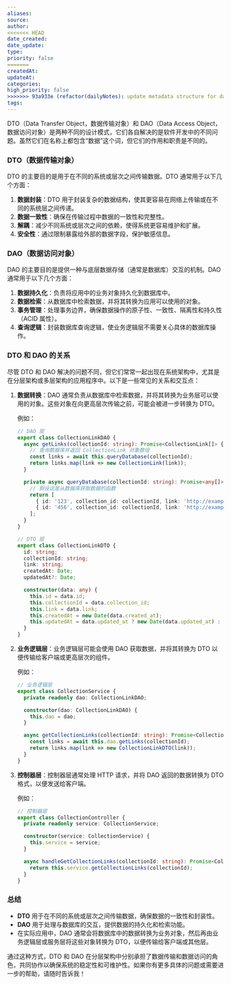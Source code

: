 ```yaml
---
aliases: 
source: 
author: 
<<<<<<< HEAD
date_created: 
date_update: 
type: 
priority: false
=======
createdAt: 
updateAt: 
categories: 
high_priority: false
>>>>>>> 93a933e (refactor(dailyNotes): update metadata structure for daily notes)
tags:
---
```

DTO（Data Transfer Object，数据传输对象）和 DAO（Data Access Object，数据访问对象）是两种不同的设计模式，它们各自解决的是软件开发中的不同问题。虽然它们在名称上都包含“数据”这个词，但它们的作用和职责是不同的。

### DTO（数据传输对象）
DTO 的主要目的是用于在不同的系统或层次之间传输数据。DTO 通常用于以下几个方面：

1. **数据封装**：DTO 用于封装复杂的数据结构，使其更容易在网络上传输或在不同的系统层之间传递。
2. **数据一致性**：确保在传输过程中数据的一致性和完整性。
3. **解耦**：减少不同系统或层次之间的依赖，使得系统更容易维护和扩展。
4. **安全性**：通过限制暴露给外部的数据字段，保护敏感信息。

### DAO（数据访问对象）
DAO 的主要目的是提供一种与底层数据存储（通常是数据库）交互的机制。DAO 通常用于以下几个方面：

1. **数据持久化**：负责将应用中的业务对象持久化到数据库中。
2. **数据检索**：从数据库中检索数据，并将其转换为应用可以使用的对象。
3. **事务管理**：处理事务边界，确保数据操作的原子性、一致性、隔离性和持久性（ACID 属性）。
4. **查询逻辑**：封装数据库查询逻辑，使业务逻辑层不需要关心具体的数据库操作。

### DTO 和 DAO 的关系
尽管 DTO 和 DAO 解决的问题不同，但它们常常一起出现在系统架构中，尤其是在分层架构或多层架构的应用程序中。以下是一些常见的关系和交互点：

1. **数据转换**：DAO 通常负责从数据库中检索数据，并将其转换为业务层可以使用的对象。这些对象在向更高层次传输之前，可能会被进一步转换为 DTO。
   
   例如：
   ```typescript
   // DAO 层
   export class CollectionLinkDAO {
     async getLinks(collectionId: string): Promise<CollectionLink[]> {
       // 查询数据库并返回 CollectionLink 对象数组
       const links = await this.queryDatabase(collectionId);
       return links.map(link => new CollectionLink(link));
     }

     private async queryDatabase(collectionId: string): Promise<any[]> {
       // 假设这是从数据库获取数据的函数
       return [
         { id: '123', collection_id: collectionId, link: 'http://example.com/link1', created_at: '2024-09-11T19:24:00Z', updated_at: '2024-09-11T19:24:00Z' },
         { id: '456', collection_id: collectionId, link: 'http://example.com/link2', created_at: '2024-09-11T19:24:00Z', updated_at: '2024-09-11T19:24:00Z' }
       ];
     }
   }

   // DTO 层
   export class CollectionLinkDTO {
     id: string;
     collectionId: string;
     link: string;
     createdAt: Date;
     updatedAt?: Date;

     constructor(data: any) {
       this.id = data.id;
       this.collectionId = data.collection_id;
       this.link = data.link;
       this.createdAt = new Date(data.created_at);
       this.updatedAt = data.updated_at ? new Date(data.updated_at) : undefined;
     }
   }
   ```

2. **业务逻辑层**：业务逻辑层可能会使用 DAO 获取数据，并将其转换为 DTO 以便传输给客户端或更高层次的组件。

   例如：
   ```typescript
   // 业务逻辑层
   export class CollectionService {
     private readonly dao: CollectionLinkDAO;

     constructor(dao: CollectionLinkDAO) {
       this.dao = dao;
     }

     async getCollectionLinks(collectionId: string): Promise<CollectionLinkDTO[]> {
       const links = await this.dao.getLinks(collectionId);
       return links.map(link => new CollectionLinkDTO(link));
     }
   }
   ```

3. **控制器层**：控制器层通常处理 HTTP 请求，并将 DAO 返回的数据转换为 DTO 格式，以便发送给客户端。

   例如：
   ```typescript
   // 控制器层
   export class CollectionController {
     private readonly service: CollectionService;

     constructor(service: CollectionService) {
       this.service = service;
     }

     async handleGetCollectionLinks(collectionId: string): Promise<CollectionLinkDTO[]> {
       return this.service.getCollectionLinks(collectionId);
     }
   }
   ```

### 总结
- **DTO** 用于在不同的系统或层次之间传输数据，确保数据的一致性和封装性。
- **DAO** 用于处理与数据库的交互，提供数据的持久化和检索功能。
- 在实际应用中，DAO 通常会将数据库中的数据转换为业务对象，然后再由业务逻辑层或服务层将这些对象转换为 DTO，以便传输给客户端或其他层。

通过这种方式，DTO 和 DAO 在分层架构中分别承担了数据传输和数据访问的角色，共同协作以确保系统的稳定性和可维护性。如果你有更多具体的问题或需要进一步的帮助，请随时告诉我！